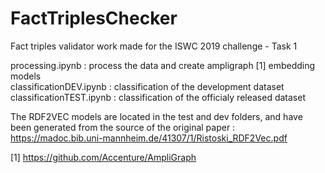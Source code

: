 # FactTriplesChecker
Fact triples validator work made for the ISWC 2019 challenge - Task 1 

processing.ipynb : process the data and create ampligraph [1] embedding models  
classificationDEV.ipynb : classification of the development dataset  
classificationTEST.ipynb : classification of the officialy released dataset

The RDF2VEC models are located in the test and dev folders, and have been generated from the source of the original paper : https://madoc.bib.uni-mannheim.de/41307/1/Ristoski_RDF2Vec.pdf

[1] https://github.com/Accenture/AmpliGraph
